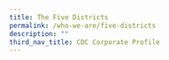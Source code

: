 ```yaml
---
title: The Five Districts
permalink: /who-we-are/five-districts
description: ""
third_nav_title: CDC Corporate Profile
---
```




